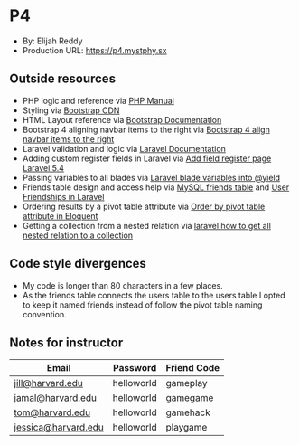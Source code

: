 # P4
+ By: Elijah Reddy
+ Production URL: <https://p4.mystphy.sx>

## Outside resources
+ PHP logic and reference via [PHP Manual](https://secure.php.net/manual/en/)
+ Styling via [Bootstrap CDN](https://www.bootstrapcdn.com)
+ HTML Layout reference via [Bootstrap Documentation](https://getbootstrap.com/docs/4.0/getting-started/introduction/)
+ Bootstrap 4 aligning navbar items to the right via [Bootstrap 4 align navbar items to the right](https://stackoverflow.com/questions/41513463/bootstrap-4-align-navbar-items-to-the-right)
+ Laravel validation and logic via [Laravel Documentation](https://laravel.com/docs/5.6)
+ Adding custom register fields in Laravel via [Add field register page Laravel 5.4](https://stackoverflow.com/questions/42335001/add-field-register-page-laravel-5-4)
+ Passing variables to all blades via [Laravel blade variables into @yield](https://laracasts.com/discuss/channels/laravel/laravel-blade-variables-into-atyield)
+ Friends table design and access help via [MySQL friends table](https://stackoverflow.com/questions/3009190/mysql-friends-table) and [User Friendships in Laravel](http://alexsears.com/tutorial/user-friendships-laravel/)
+ Ordering results by a pivot table attribute via [Order by pivot table attribute in Eloquent](https://laravel.io/forum/04-17-2014-order-by-pivot-table-attribute-in-eloquent)
+ Getting a collection from a nested relation via [laravel how to get all nested relation to a collection](https://stackoverflow.com/questions/43851529/laravel-how-to-get-all-nested-relation-to-a-collection)

## Code style divergences
+ My code is longer than 80 characters in a few places.
+ As the friends table connects the users table to the users table I opted to keep it named friends instead of follow the pivot table naming convention.

## Notes for instructor
Email | Password | Friend Code
------------ | ------------- | -------------
jill@harvard.edu | helloworld | gameplay
jamal@harvard.edu | helloworld | gamegame
tom@harvard.edu | helloworld | gamehack
jessica@harvard.edu | helloworld | playgame